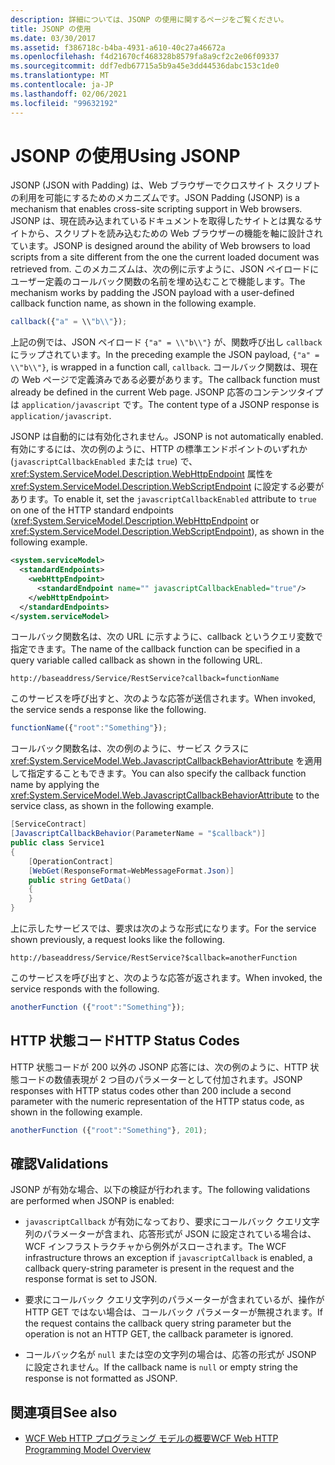 ```yaml
---
description: 詳細については、JSONP の使用に関するページをご覧ください。
title: JSONP の使用
ms.date: 03/30/2017
ms.assetid: f386718c-b4ba-4931-a610-40c27a46672a
ms.openlocfilehash: f4d21670cf468328b8579fa8a9cf2c2e06f09337
ms.sourcegitcommit: ddf7edb67715a5b9a45e3dd44536dabc153c1de0
ms.translationtype: MT
ms.contentlocale: ja-JP
ms.lasthandoff: 02/06/2021
ms.locfileid: "99632192"
---
```

# <a name="using-jsonp"></a><span data-ttu-id="b3a25-103">JSONP の使用</span><span class="sxs-lookup"><span data-stu-id="b3a25-103">Using JSONP</span></span>

<span data-ttu-id="b3a25-104">JSONP (JSON with Padding) は、Web ブラウザーでクロスサイト スクリプトの利用を可能にするためのメカニズムです。</span><span class="sxs-lookup"><span data-stu-id="b3a25-104">JSON Padding (JSONP) is a mechanism that enables cross-site scripting support in Web browsers.</span></span> <span data-ttu-id="b3a25-105">JSONP は、現在読み込まれているドキュメントを取得したサイトとは異なるサイトから、スクリプトを読み込むための Web ブラウザーの機能を軸に設計されています。</span><span class="sxs-lookup"><span data-stu-id="b3a25-105">JSONP is designed around the ability of Web browsers to load scripts from a site different from the one the current loaded document was retrieved from.</span></span> <span data-ttu-id="b3a25-106">このメカニズムは、次の例に示すように、JSON ペイロードにユーザー定義のコールバック関数の名前を埋め込むことで機能します。</span><span class="sxs-lookup"><span data-stu-id="b3a25-106">The mechanism works by padding the JSON payload with a user-defined callback function name, as shown in the following example.</span></span>

```javascript
callback({"a" = \\"b\\"});
```

<span data-ttu-id="b3a25-107">上記の例では、JSON ペイロード `{"a" = \\"b\\"}` が、関数呼び出し `callback` にラップされています。</span><span class="sxs-lookup"><span data-stu-id="b3a25-107">In the preceding example the JSON payload, `{"a" = \\"b\\"}`, is wrapped in a function call, `callback`.</span></span> <span data-ttu-id="b3a25-108">コールバック関数は、現在の Web ページで定義済みである必要があります。</span><span class="sxs-lookup"><span data-stu-id="b3a25-108">The callback function must already be defined in the current Web page.</span></span> <span data-ttu-id="b3a25-109">JSONP 応答のコンテンツタイプは `application/javascript` です。</span><span class="sxs-lookup"><span data-stu-id="b3a25-109">The content type of a JSONP response is `application/javascript`.</span></span>

<span data-ttu-id="b3a25-110">JSONP は自動的には有効化されません。</span><span class="sxs-lookup"><span data-stu-id="b3a25-110">JSONP is not automatically enabled.</span></span> <span data-ttu-id="b3a25-111">有効にするには、次の例のように、HTTP の標準エンドポイントのいずれか (`javascriptCallbackEnabled` または `true`) で、<xref:System.ServiceModel.Description.WebHttpEndpoint> 属性を <xref:System.ServiceModel.Description.WebScriptEndpoint> に設定する必要があります。</span><span class="sxs-lookup"><span data-stu-id="b3a25-111">To enable it, set the `javascriptCallbackEnabled` attribute to `true` on one of the HTTP standard endpoints (<xref:System.ServiceModel.Description.WebHttpEndpoint> or <xref:System.ServiceModel.Description.WebScriptEndpoint>), as shown in the following example.</span></span>

```xml
<system.serviceModel>
  <standardEndpoints>
    <webHttpEndpoint>
      <standardEndpoint name="" javascriptCallbackEnabled="true"/>
    </webHttpEndpoint>
  </standardEndpoints>
</system.serviceModel>
```

<span data-ttu-id="b3a25-112">コールバック関数名は、次の URL に示すように、callback というクエリ変数で指定できます。</span><span class="sxs-lookup"><span data-stu-id="b3a25-112">The name of the callback function can be specified in a query variable called callback as shown in the following URL.</span></span>

`http://baseaddress/Service/RestService?callback=functionName`

<span data-ttu-id="b3a25-113">このサービスを呼び出すと、次のような応答が送信されます。</span><span class="sxs-lookup"><span data-stu-id="b3a25-113">When invoked, the service sends a response like the following.</span></span>

```javascript
functionName({"root":"Something"});
```  

<span data-ttu-id="b3a25-114">コールバック関数名は、次の例のように、サービス クラスに <xref:System.ServiceModel.Web.JavascriptCallbackBehaviorAttribute> を適用して指定することもできます。</span><span class="sxs-lookup"><span data-stu-id="b3a25-114">You can also specify the callback function name by applying the <xref:System.ServiceModel.Web.JavascriptCallbackBehaviorAttribute> to the service class, as shown in the following example.</span></span>

```csharp
[ServiceContract]
[JavascriptCallbackBehavior(ParameterName = "$callback")]
public class Service1
{
    [OperationContract]
    [WebGet(ResponseFormat=WebMessageFormat.Json)]
    public string GetData()
    {
    }
}
```

<span data-ttu-id="b3a25-115">上に示したサービスでは、要求は次のような形式になります。</span><span class="sxs-lookup"><span data-stu-id="b3a25-115">For the service shown previously, a request looks like the following.</span></span>

`http://baseaddress/Service/RestService?$callback=anotherFunction`

<span data-ttu-id="b3a25-116">このサービスを呼び出すと、次のような応答が返されます。</span><span class="sxs-lookup"><span data-stu-id="b3a25-116">When invoked, the service responds with the following.</span></span>

```javascript
anotherFunction ({"root":"Something"});
```

## <a name="http-status-codes"></a><span data-ttu-id="b3a25-117">HTTP 状態コード</span><span class="sxs-lookup"><span data-stu-id="b3a25-117">HTTP Status Codes</span></span>

<span data-ttu-id="b3a25-118">HTTP 状態コードが 200 以外の JSONP 応答には、次の例のように、HTTP 状態コードの数値表現が 2 つ目のパラメーターとして付加されます。</span><span class="sxs-lookup"><span data-stu-id="b3a25-118">JSONP responses with HTTP status codes other than 200 include a second parameter with the numeric representation of the HTTP status code, as shown in the following example.</span></span>

```javascript
anotherFunction ({"root":"Something"}, 201);
```

## <a name="validations"></a><span data-ttu-id="b3a25-119">確認</span><span class="sxs-lookup"><span data-stu-id="b3a25-119">Validations</span></span>

<span data-ttu-id="b3a25-120">JSONP が有効な場合、以下の検証が行われます。</span><span class="sxs-lookup"><span data-stu-id="b3a25-120">The following validations are performed when JSONP is enabled:</span></span>

- <span data-ttu-id="b3a25-121">`javascriptCallback` が有効になっており、要求にコールバック クエリ文字列のパラメーターが含まれ、応答形式が JSON に設定されている場合は、WCF インフラストラクチャから例外がスローされます。</span><span class="sxs-lookup"><span data-stu-id="b3a25-121">The WCF infrastructure throws an exception if `javascriptCallback` is enabled, a callback query-string parameter is present in the request and the response format is set to JSON.</span></span>

- <span data-ttu-id="b3a25-122">要求にコールバック クエリ文字列のパラメーターが含まれているが、操作が HTTP GET ではない場合は、コールバック パラメーターが無視されます。</span><span class="sxs-lookup"><span data-stu-id="b3a25-122">If the request contains the callback query string parameter but the operation is not an HTTP GET, the callback parameter is ignored.</span></span>

- <span data-ttu-id="b3a25-123">コールバック名が `null` または空の文字列の場合は、応答の形式が JSONP に設定されません。</span><span class="sxs-lookup"><span data-stu-id="b3a25-123">If the callback name is `null` or empty string the response is not formatted as JSONP.</span></span>

## <a name="see-also"></a><span data-ttu-id="b3a25-124">関連項目</span><span class="sxs-lookup"><span data-stu-id="b3a25-124">See also</span></span>

- [<span data-ttu-id="b3a25-125">WCF Web HTTP プログラミング モデルの概要</span><span class="sxs-lookup"><span data-stu-id="b3a25-125">WCF Web HTTP Programming Model Overview</span></span>](wcf-web-http-programming-model-overview.md)
